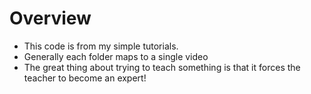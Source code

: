 # Overview
* This code is from my simple tutorials. 
* Generally each folder maps to a single video
* The great thing about trying to teach something is that it forces the teacher to become an expert!